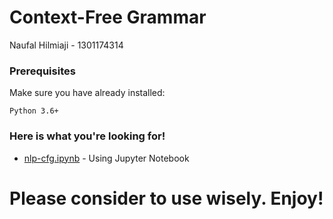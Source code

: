 # Context-Free Grammar
Naufal Hilmiaji - 1301174314

### Prerequisites

Make sure you have already installed:

```
Python 3.6+
```

### Here is what you're looking for!

* [nlp-cfg.ipynb](https://github.com/naufalhilmiaji/nlp-cfg/blob/master/nlp-cfg.ipynb) - Using Jupyter Notebook


# Please consider to use wisely. Enjoy!
